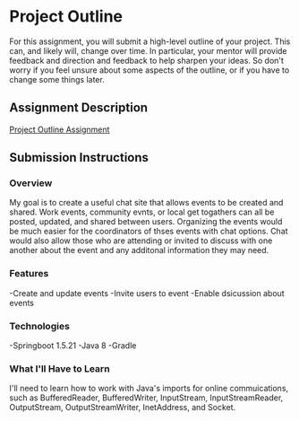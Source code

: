 # Project Outline
For this assignment, you will submit a high-level outline of your project. This can, and likely will, change over time. In particular, your mentor will provide feedback and direction and feedback to help sharpen your ideas. So don't worry if you feel unsure about some aspects of the outline, or if you have to change some things later.

## Assignment Description
[Project Outline Assignment](https://education.launchcode.org/liftoff/assignments/project-outline/)

## Submission Instructions

### Overview
My goal is to create a useful chat site that allows events to be created and shared. Work events, community evnts, or local get togathers can all be posted, updated, and shared between users. Organizing the events would be much easier for the coordinators of thses events with chat options. Chat would also allow those who are attending or invited to discuss with one another about the event and any additonal information they may need.
### Features
-Create and update events
-Invite users to event
-Enable dsicussion about events
### Technologies
-Springboot 1.5.21
-Java 8
-Gradle

### What I'll Have to Learn
I'll need to learn how to work with Java's imports for online commuications, such as BufferedReader, BufferedWriter, InputStream, InputStreamReader, OutputStream, OutputStreamWriter, InetAddress, and Socket.
